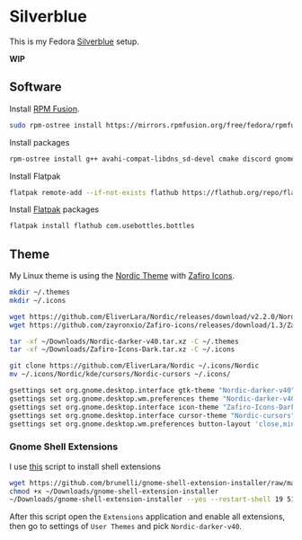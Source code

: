 # Silverblue

This is my Fedora [Silverblue](https://silverblue.fedoraproject.org) setup.

**WIP**

## Software

Install [RPM Fusion](https://rpmfusion.org).

```sh
sudo rpm-ostree install https://mirrors.rpmfusion.org/free/fedora/rpmfusion-free-release-$(rpm -E %fedora).noarch.rpm https://mirrors.rpmfusion.org/nonfree/fedora/rpmfusion-nonfree-release-$(rpm -E %fedora).noarch.rpm
```
Install packages

```sh
rpm-ostree install g++ avahi-compat-libdns_sd-devel cmake discord gnome-tweaks gstreamer1-devel gstreamer1-libav gstreamer1-plugins-base-devel htop libplist-devel make neofetch openssl-devel steam wine
```

Install Flatpak

```sh
flatpak remote-add --if-not-exists flathub https://flathub.org/repo/flathub.flatpakrepo
```

Install [Flatpak](https://www.flatpak.org) packages

```sh
flatpak install flathub com.usebottles.bottles
```

## Theme

My Linux theme is using the [Nordic Theme](https://github.com/EliverLara/Nordic) with [Zafiro Icons](https://github.com/zayronxio/Zafiro-icons).

```sh
mkdir ~/.themes
mkdir ~/.icons

wget https://github.com/EliverLara/Nordic/releases/download/v2.2.0/Nordic-darker-v40.tar.xz -P ~/Downloads/
wget https://github.com/zayronxio/Zafiro-icons/releases/download/1.3/Zafiro-Icons-Dark.tar.xz -P ~/Downloads/

tar -xf ~/Downloads/Nordic-darker-v40.tar.xz -C ~/.themes
tar -xf ~/Downloads/Zafiro-Icons-Dark.tar.xz -C ~/.icons

git clone https://github.com/EliverLara/Nordic ~/.icons/Nordic
mv ~/.icons/Nordic/kde/cursors/Nordic-cursors ~/.icons/

gsettings set org.gnome.desktop.interface gtk-theme "Nordic-darker-v40"
gsettings set org.gnome.desktop.wm.preferences theme "Nordic-darker-v40"
gsettings set org.gnome.desktop.interface icon-theme "Zafiro-Icons-Dark"
gsettings set org.gnome.desktop.interface cursor-theme "Nordic-cursors"
gsettings set org.gnome.desktop.wm.preferences button-layout 'close,minimize,maximize:appmenu'
```

### Gnome Shell Extensions

I use [this](https://github.com/brunelli/gnome-shell-extension-installer/) script to install shell extensions

```sh
wget https://github.com/brunelli/gnome-shell-extension-installer/raw/master/gnome-shell-extension-installer -P  ~/Downloads/
chmod +x ~/Downloads/gnome-shell-extension-installer
~/Downloads/gnome-shell-extension-installer --yes --restart-shell 19 517 4099 1319 2890 
```

After this script open the `Extensions` application and enable all extensions, then go to settings of `User Themes` and pick `Nordic-darker-v40`.

